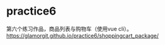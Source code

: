 # practice6
第六个练习作品，商品列表与购物车（使用vue cli）。https://glamorgit.github.io/practice6/shoppingcart_package/
